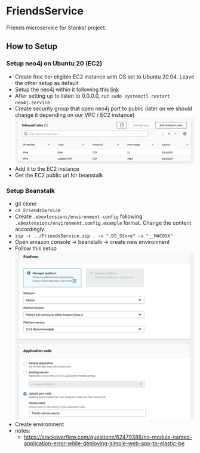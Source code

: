 # FriendsService
Friends microservice for Stonks! project.

## How to Setup
### Setup neo4j on Ubuntu 20 (EC2)
- Create free tier eligible EC2 instance with OS set to Ubuntu 20.04. Leave the other setup as default
- Setup the neo4j within it following this [link](https://www.digitalocean.com/community/tutorials/how-to-install-and-configure-neo4j-on-ubuntu-20-04)
- After setting up to listen to 0.0.0.0, run `sudo systemctl restart neo4j.service`
- Create security group that open neo4j port to public (later on we should change it depending on our VPC / EC2 instance) ![2.png](images/2.png)
- Add it to the EC2 instance
- Get the EC2 public url for beanstalk

### Setup Beanstalk
- git clone 
- `cd FriendsService`
- Create `.ebextensions/environment.config` following `.ebextensions/environment.config.example` format. Change the content accordingly.
- `zip -r ../FriendsService.zip . -x ".DS_Store" -x "__MACOSX"`
- Open amazon console -> beanstalk -> create new environment
- Follow this setup
![1.png](images/1.png)
- Create environment
- notes:
	- https://stackoverflow.com/questions/62479386/no-module-named-application-error-while-deploying-simple-web-app-to-elastic-be

